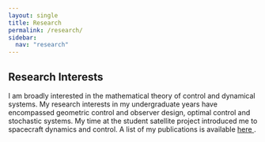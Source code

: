 ```yaml
---
layout: single
title: Research
permalink: /research/
sidebar:
  nav: "research"
---
```


## Research Interests

I am broadly interested in the mathematical theory of control and dynamical systems. My research interests in my undergraduate years have encompassed geometric control and observer design, optimal control and stochastic systems. My time at the student satellite project introduced me to spacecraft dynamics and control. A list of my publications is available <a href="{{ '/publications/' | relative_url }}"> here </a>. 
